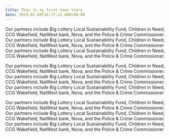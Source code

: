 ```yaml
---
title: This is my first news story
date: 2019-02-04T16:17:12.000+00:00
---
```

Our partners include Big Lottery Local Sustainability Fund, Children in Need, CCG Wakefield, NatWest bank, Nova, and the Police & Crime Commissioner. Our partners include Big Lottery Local Sustainability Fund, Children in Need, CCG Wakefield, NatWest bank, Nova, and the Police & Crime Commissioner Our partners include Big Lottery Local Sustainability Fund, Children in Need, CCG Wakefield, NatWest bank, Nova, and the Police & Crime Commissioner.

Our partners include Big Lottery Local Sustainability Fund, Children in Need, CCG Wakefield, NatWest bank, Nova, and the Police & Crime Commissioner. Our partners include Big Lottery Local Sustainability Fund, Children in Need, CCG Wakefield, NatWest bank, Nova, and the Police & Crime Commissioner. Our partners include Big Lottery Local Sustainability Fund, Children in Need, CCG Wakefield, NatWest bank, Nova, and the Police & Crime Commissioner

Our partners include Big Lottery Local Sustainability Fund, Children in Need, CCG Wakefield, NatWest bank, Nova, and the Police & Crime Commissioner. Our partners include Big Lottery Local Sustainability Fund, Children in Need, CCG Wakefield, NatWest bank, Nova, and the Police & Crime Commissioner. Our partners include Big Lottery Local Sustainability Fund, Children in Need, CCG Wakefield, NatWest bank, Nova, and the Police & Crime Commissioner


